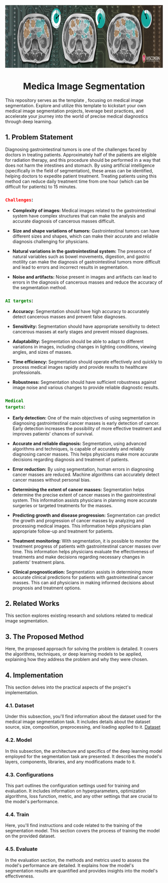 <div align="center">
  <a href="https://www.kaggle.com/competitions/uw-madison-gi-tract-image-segmentation">
    <img src="cover.png" alt="Logo" width="" height="200">
  </a>

<h1 align="center">Medica Image Segmentation</h1>
</div>

This repository serves as the template , focusing on medical image segmentation. Explore and utilize this template to kickstart your own medical image segmentation projects, leverage best practices, and accelerate your journey into the world of precise medical diagnostics through deep learning.

## 1. Problem Statement
Diagnosing gastrointestinal tumors is one of the challenges faced by doctors in treating patients. Approximately half of the patients are eligible for radiation therapy, and this procedure should be performed in a way that does not harm the intestines and stomach. By using artificial intelligence (specifically in the field of segmentation), these areas can be identified, helping doctors to expedite patient treatment. Treating patients using this method can reduce daily treatment time from one hour (which can be difficult for patients) to 15 minutes.

### <code style="color : red">Challenges</code>:

* **Complexity of images:** Medical images related to the gastrointestinal system have complex structures that can make the analysis and accurate diagnosis of cancerous masses difficult.

* **Size and shape variations of tumors:** Gastrointestinal tumors can have different sizes and shapes, which can make their accurate and reliable diagnosis challenging for physicians.

* **Natural variations in the gastrointestinal system:** The presence of natural variables such as bowel movements, digestion, and gastric motility can make the diagnosis of gastrointestinal tumors more difficult and lead to errors and incorrect results in segmentation.

* **Noise and artifacts:** Noise present in images and artifacts can lead to errors in the diagnosis of cancerous masses and reduce the accuracy of the segmentation method.

### <code style="color : green">AI targets</code>:

* **Accuracy:** Segmentation should have high accuracy to accurately detect cancerous masses and prevent false diagnoses.

* **Sensitivity:** Segmentation should have appropriate sensitivity to detect cancerous masses at early stages and prevent missed diagnoses.

* **Adaptability:** Segmentation should be able to adapt to different variations in images, including changes in lighting conditions, viewing angles, and sizes of masses.

* **Time efficiency:** Segmentation should operate effectively and quickly to process medical images rapidly and provide results to healthcare professionals.

* **Robustness:** Segmentation should have sufficient robustness against image noise and various changes to provide reliable diagnostic results.

### <code style="color : green">Medical targets</code>:

* **Early detection:** One of the main objectives of using segmentation in diagnosing gastrointestinal cancer masses is early detection of cancer. Early detection increases the possibility of more effective treatment and improves patients' chances of survival.

* **Accurate and reliable diagnosis:** Segmentation, using advanced algorithms and techniques, is capable of accurately and reliably diagnosing cancer masses. This helps physicians make more accurate decisions regarding diagnosis and treatment of patients.

* **Error reduction:** By using segmentation, human errors in diagnosing cancer masses are reduced. Machine algorithms can accurately detect cancer masses without personal bias.

* **Determining the extent of cancer masses:** Segmentation helps determine the precise extent of cancer masses in the gastrointestinal system. This information assists physicians in planning more accurate surgeries or targeted treatments for the masses.

* **Predicting growth and disease progression:** Segmentation can predict the growth and progression of cancer masses by analyzing and processing medical images. This information helps physicians plan appropriate follow-up and treatment for patients.

* **Treatment monitoring:** With segmentation, it is possible to monitor the treatment progress of patients with gastrointestinal cancer masses over time. This information helps physicians evaluate the effectiveness of treatments and make decisions regarding necessary changes in patients' treatment plans.

* **Clinical prognostication:** Segmentation assists in determining more accurate clinical predictions for patients with gastrointestinal cancer masses. This can aid physicians in making informed decisions about prognosis and treatment options.


## 2. Related Works
This section explores existing research and solutions related to medical image segmentation. 

## 3. The Proposed Method
Here, the proposed approach for solving the problem is detailed. It covers the algorithms, techniques, or deep learning models to be applied, explaining how they address the problem and why they were chosen.

## 4. Implementation
This section delves into the practical aspects of the project's implementation.

### 4.1. Dataset
Under this subsection, you'll find information about the dataset used for the medical image segmentation task. It includes details about the dataset source, size, composition, preprocessing, and loading applied to it.
[Dataset](https://drive.google.com/file/d/1-2ggesSU3agSBKpH-9siKyyCYfbo3Ixm/view?usp=sharing)

### 4.2. Model
In this subsection, the architecture and specifics of the deep learning model employed for the segmentation task are presented. It describes the model's layers, components, libraries, and any modifications made to it.

### 4.3. Configurations
This part outlines the configuration settings used for training and evaluation. It includes information on hyperparameters, optimization algorithms, loss function, metric, and any other settings that are crucial to the model's performance.

### 4.4. Train
Here, you'll find instructions and code related to the training of the segmentation model. This section covers the process of training the model on the provided dataset.

### 4.5. Evaluate
In the evaluation section, the methods and metrics used to assess the model's performance are detailed. It explains how the model's segmentation results are quantified and provides insights into the model's effectiveness.


